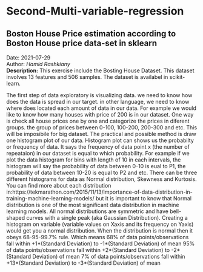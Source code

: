 # Second-Multi-variable-regression
<h2>Boston House Price estimation according to Boston House price data-set in sklearn</h2>
Date: 2021-07-29</br>
Author: <em>Hamid Rashkiany</em></br>
<b>Description:</b> This exercise include the Bosting House Dataset. This dataset involves 13 features and 506 samples.
The dataset is availabel in scikit-learn.
<p>
The first step of data exploratory is visualizing data. we need to know how does the data is 
spread in our target. in other language, we need to know where does located each amount of data in our data. For example 
we would like to know how many houses with price of 200 is in our dataset. One way is check all house prices one by one 
and categorize the prices in diferent groups. the group of prices between 0-100, 100-200, 200-300 and etc. This will be 
imposibile for big dataset. The practical and possible method is draw one histogram plot of our data. Histogram plot can
shows us the probabilty or frequency of data. It says the frequency of data point x (the number of repeataion) in our dataset
is equal to which probability. For example if we plot the data histogram for bins with length of 10 in each intervals, the 
histogram will say the probability of data between 0-10 is eual to P1, the probability of data between 10-20 is equal to P2
and etc. There can be three different histograms for data as Normal distribution, Skewness and Kurtosis. You can find more 
about each distribution in:https://tekmarathon.com/2015/11/13/importance-of-data-distribution-in-training-machine-learning-models/
but it is important to know that Normal distribution is one of the most significant data distribution in machine learning models.
All normal distributions are symmetric and have bell-shaped curves with a single peak (aka Gaussian Distribution). 
Creating a histogram on variable (variable values on Xaxis and its frequency on Yaxis) would get you a normal distribution.
When the distribution is normal then it obeys 68-95-99.7% rule. Which means
68% of data points/observations fall within +1*(Standard Deviation) to -1*(Standard Deviation) of mean
95% of data points/observations fall within +2*(Standard Deviation) to -2*(Standard Deviation) of mean
7% of data points/observations fall within +13*(Standard Deviation) to -3*(Standard Deviation) of mean
</p>

